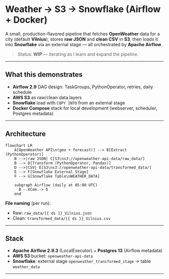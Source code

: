 # Weather → S3 → Snowflake (Airflow + Docker)

A small, production-flavored pipeline that fetches **OpenWeather** data for a city (default **Vilnius**), stores **raw JSON** and **clean CSV** in **S3**, then loads it into **Snowflake** via an external stage — all orchestrated by **Apache Airflow**.

> Status: **WIP** — iterating as I learn and expand the pipeline.

---

## What this demonstrates

- **Airflow 2.9** DAG design: TaskGroups, PythonOperator, retries, daily schedule
- **AWS S3** as raw/clean data layers
- **Snowflake** load with `COPY INTO` from an external stage
- **Docker Compose** stack for local development (webserver, scheduler, Postgres metadata)

---

## Architecture

```mermaid
flowchart LR
    A[OpenWeather API\n(geo + forecast)] --> B[Extract (PythonOperator)]
    B -->|raw JSON| C[S3\ns3://openweather-api-data/raw_data/]
    B --> D[Transform (PythonOperator, Pandas)]
    D -->|CSV| E[S3\ns3://openweather-api-data/transformed_data/]
    E --> F[Snowflake External Stage]
    F --> G[Snowflake Table\nWEATHER_DATA]

    subgraph Airflow (daily at 05:00 UTC)
      B -.XCom.-> D
    end
```

**File naming** (per run):  
- Raw: `raw_data/{{ ds }}_Vilnius.json`  
- Clean: `transformed_data/{{ ds }}_Vilnius.csv`

---

## Stack

- **Apache Airflow 2.9.3** (LocalExecutor) + **Postgres 13** (Airflow metadata)  
- **AWS S3** bucket: `openweather-api-data`  
- **Snowflake**: external stage `openweather_transformed_stage` → table `weather_data`

---